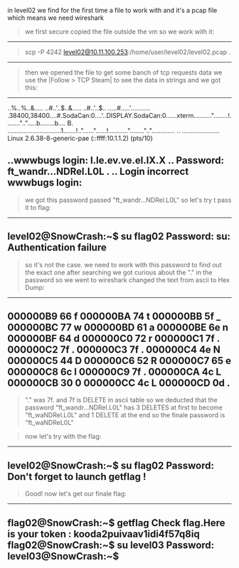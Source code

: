 
in level02 we find for the first time a file to work with
and it's a pcap file which means we need wireshark

> we first secure copied the file outside the vm so we work with it:
--------------------------------
 > scp -P 4242 level02@10.11.100.253:/home/user/level02/level02.pcap .
--------------------------------

> then we opened the file to get some banch of tcp requests data
we use the |Follow > TCP Steam| to see the data in strings and we got this:
--------------------------------
..%..%..&..... ..#..'..$..&..... ..#..'..$.. .....#.....'........... .38400,38400....#.SodaCan:0....'..DISPLAY.SodaCan:0......xterm.........."........!........"..".....b........b....	B.
..............................1.......!.."......"......!..........."........"..".............	..
.....................
Linux 2.6.38-8-generic-pae (::ffff:10.1.1.2) (pts/10)

..wwwbugs login: l.le.ev.ve.el.lX.X
..
Password: ft_wandr...NDRel.L0L
.
..
Login incorrect
wwwbugs login:
--------------------------------

> we got this password passed "ft_wandr...NDRel.L0L"
so let's try t pass it to flag:
--------------------------------
level02@SnowCrash:~$ su flag02
Password:
su: Authentication failure
--------------------------------

> so it's not the case. we need to work with this password
to find out the exact one
after searching we got curious about the "." in the password
so we went to wireshark changed the text from ascii to Hex Dump:
--------------------------------
000000B9  66                                                 f
000000BA  74                                                 t
000000BB  5f                                                 _
000000BC  77                                                 w
000000BD  61                                                 a
000000BE  6e                                                 n
000000BF  64                                                 d
000000C0  72                                                 r
000000C1  7f                                                 .
000000C2  7f                                                 .
000000C3  7f                                                 .
000000C4  4e                                                 N
000000C5  44                                                 D
000000C6  52                                                 R
000000C7  65                                                 e
000000C8  6c                                                 l
000000C9  7f                                                 .
000000CA  4c                                                 L
000000CB  30                                                 0
000000CC  4c                                                 L
000000CD  0d                                                 .
--------------------------------

> "." was 7f. and 7f is DELETE in ascii table
so we deducted that the password "ft_wandr...NDRel.L0L" has 3 DELETES
at first to become "ft_waNDRel.L0L" and 1 DELETE at the end 
so the finale password is "ft_waNDReL0L"

> now let's try with the flag:
--------------------------------
level02@SnowCrash:~$ su flag02
Password:
Don't forget to launch getflag !
--------------------------------

> Good! now let's get our finale flag:
--------------------------------
flag02@SnowCrash:~$ getflag
Check flag.Here is your token : kooda2puivaav1idi4f57q8iq
flag02@SnowCrash:~$ su level03
Password:
level03@SnowCrash:~$
--------------------------------


